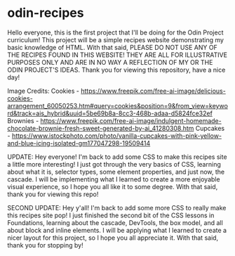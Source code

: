 # odin-recipes

Hello everyone, this is the first project that I'll be doing for the Odin Project curriculum! This project will be a simple recipes website demonstrating my basic knowledge of HTML. With that said, PLEASE DO NOT USE ANY OF THE RECIPES FOUND IN THIS WEBSITE! THEY ARE ALL FOR ILLUSTRATIVE PURPOSES ONLY AND ARE IN NO WAY A REFLECTION OF MY OR THE ODIN PROJECT'S IDEAS. Thank you for viewing this repository, have a nice day!

Image Credits: 
Cookies - https://www.freepik.com/free-ai-image/delicious-cookies-arrangement_60050253.htm#query=cookies&position=9&from_view=keyword&track=ais_hybrid&uuid=5be69b8a-8cc3-468b-adaa-d5824fce32ef 
Brownies - https://www.freepik.com/free-ai-image/indulgent-homemade-chocolate-brownie-fresh-sweet-generated-by-ai_41280308.htm 
Cupcakes - https://www.istockphoto.com/photo/vanilla-cupcakes-with-pink-yellow-and-blue-icing-isolated-gm177047298-19509414 

UPDATE:
Hey everyone! I'm back to add some CSS to make this recipes site a little more interesting! I just got through the very basics of CSS, learning about what it is, selector types, some element properties, and just now, the cascade. I will be implementing what I learned to create a more enjoyable visual experience, so I hope you all like it to some degree. With that said, thank you for viewing this repo!

SECOND UPDATE:
Hey y'all! I'm back to add some more CSS to really make this recipes site pop! I just finished the second bit of the CSS lessons in Foundations, learning about the cascade, DevTools, the box model, and all about block and inline elements. I will be applying what I learned to create a nicer layout for this project, so I hope you all appreciate it. With that said, thank you for stopping by!